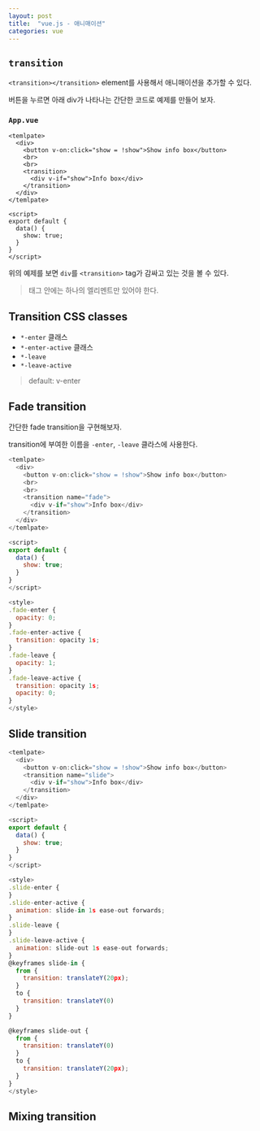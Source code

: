 ```yaml
---
layout: post 
title:  "vue.js - 애니매이션"
categories: vue
---
```



## `transition`

`<transition></transition>` element를 사용해서 애니매이션을 추가할 수 있다.

버튼을 누르면 아래 div가 나타나는 간단한 코드로 예제를 만들어 보자.
### `App.vue`
```
<temlpate>
  <div>
    <button v-on:click="show = !show">Show info box</button>
    <br>
    <br>
    <transition>
      <div v-if="show">Info box</div>
    </transition>
  </div>
</temlpate>

<script>
export default {
  data() {
    show: true;
  }
}
</script>
```

위의 예제를 보면 `div`를 `<transition>` tag가 감싸고 있는 것을 볼 수 있다. 

> <transition> 태그 안에는 하나의 엘리멘트만 있어야 한다.


## Transition CSS classes
- `*-enter` 클래스
- `*-enter-active` 클래스
- `*-leave`
- `*-leave-active`
> default: v-enter 


## Fade transition
간단한 fade transition을 구현해보자.

transition에 부여한 이름을 `-enter`, `-leave` 클라스에 사용한다.
```javascript
<temlpate>
  <div>
    <button v-on:click="show = !show">Show info box</button>
    <br>
    <br>
    <transition name="fade">
      <div v-if="show">Info box</div>
    </transition>
  </div>
</temlpate>

<script>
export default {
  data() {
    show: true;
  }
}
</script>

<style>
.fade-enter {
  opacity: 0;
}
.fade-enter-active {
  transition: opacity 1s;
}
.fade-leave {
  opacity: 1;
}
.fade-leave-active {
  transition: opacity 1s;
  opacity: 0;
}
</style>
```


## Slide transition

```javascript
<temlpate>
  <div>
    <button v-on:click="show = !show">Show info box</button>
    <transition name="slide">
      <div v-if="show">Info box</div>
    </transition>
  </div>
</temlpate>

<script>
export default {
  data() {
    show: true;
  }
}
</script>

<style>
.slide-enter {
}
.slide-enter-active {
  animation: slide-in 1s ease-out forwards;
}
.slide-leave {
}
.slide-leave-active {
  animation: slide-out 1s ease-out forwards;
}
@keyframes slide-in {
  from {
    transition: translateY(20px);
  }
  to {
    transition: translateY(0)
  }
}

@keyframes slide-out {
  from {
    transition: translateY(0)
  }
  to {
    transition: translateY(20px);
  }
}
</style>
```

## Mixing transition

